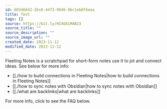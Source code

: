 ```yaml
---
id: 60346642-2bc6-4473-9946-9bc1eb8f6eaa
title: Test
tags: []
source: https://bit.ly/HI4GELMAB23
source_title: ""
source_description: ""
source_image_url: ""
created_date: 2023-11-12
modified_date: 2023-11-12
---
```


Fleeting Notes is a scratchpad for short-form notes use it to jot and connect ideas. See below for more info:

- [[./how to build connections in Fleeting Notes|how to build connections in Fleeting Notes]]
- [[./how to sync notes with Obsidian|how to sync notes with Obsidian]]
- [[./what are backlinks|what are backlinks]]

For more info, click to see the FAQ below.

